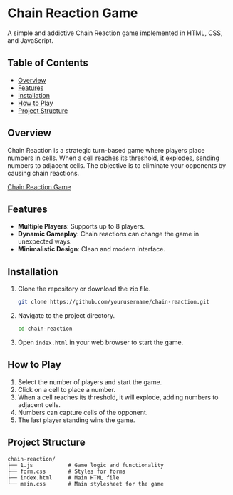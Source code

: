 # Chain Reaction Game

A simple and addictive Chain Reaction game implemented in HTML, CSS, and JavaScript.

## Table of Contents

- [Overview](#overview)
- [Features](#features)
- [Installation](#installation)
- [How to Play](#how-to-play)
- [Project Structure](#project-structure)


## Overview

Chain Reaction is a strategic turn-based game where players place numbers in cells. When a cell reaches its threshold, it explodes, sending numbers to adjacent cells. The objective is to eliminate your opponents by causing chain reactions.

[Chain Reaction Game](https://drive.google.com/file/d/1WktjxTa3nmSvhib-ZtJbJNJfJrwiIczf/view)

## Features

- **Multiple Players**: Supports up to 8 players.
- **Dynamic Gameplay**: Chain reactions can change the game in unexpected ways.
- **Minimalistic Design**: Clean and modern interface.


## Installation

1. Clone the repository or download the zip file.

   ```bash
   git clone https://github.com/yourusername/chain-reaction.git
   ```

2. Navigate to the project directory.

   ```bash
   cd chain-reaction
   ```

3. Open `index.html` in your web browser to start the game.

## How to Play

1. Select the number of players and start the game.
2. Click on a cell to place a number.
3. When a cell reaches its threshold, it will explode, adding numbers to adjacent cells.
4. Numbers can capture cells of the opponent.
5. The last player standing wins the game.

## Project Structure

```
chain-reaction/
├── 1.js           # Game logic and functionality
├── form.css       # Styles for forms
├── index.html     # Main HTML file
└── main.css       # Main stylesheet for the game
```

#
